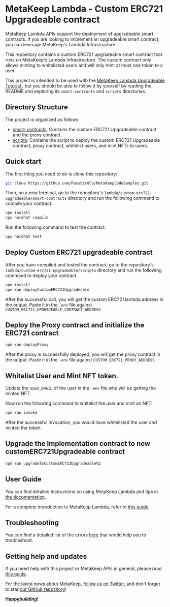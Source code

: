 # MetaKeep Lambda - Custom ERC721 Upgradeable contract

MetaKeep Lambda APIs support the deployment of upgradeable smart contracts. If you are looking to implement an upgradeable smart contract, you can leverage MetaKeep's Lambda Infrastructure

This repository contains a custom ERC721 upgradeable smart contract that runs on MetaKeep's Lambda Infrastructure.
The custom contract only allows minting to whitelisted users and will only mint at most one token to a user.

This project is intended to be used with the
[MetaKeep Lambda Upgradeable Tutorial ](https://docs.metakeep.xyz/docs/lambda-upgradeable), but you should be able to follow it by yourself by reading the README and exploring its `smart-contracts` and `scripts` directories.

## Directory Structure

The project is organized as follows:

- [smart-contracts](./smart-contracts/): Contains the custom ERC721 Upgradeable contract and the proxy contract.
- [scripts](./scripts): Contains the script to deploy the custom ERC721 Upgradeable contract, proxy contract, whitelist users, and mint NFTs to users.

## Quick start

The first thing you need to do is clone this repository:

```sh
git clone https://github.com/PassbirdCo/MetaKeepCodeSamples.git
```

Then, on a new terminal, go to the repository's `lambda/custom-erc721-upgradeable/smart-contracts` directory and run the following command to compile your contract:

```sh
npm install
npx hardhat compile
```

Run the following command to test the contract:

```sh
npx hardhat test
```

## Deploy Custom ERC721 upgradeable contract

After you have compiled and tested the contract, go to the repository's `lambda/custom-erc721-upgradeable/scripts` directory and run the following command to deploy your contract:

```sh
npm install
npm run deployCustomERC721Upgradeable
```

After the successful call, you will get the custom ERC721 lambda address in the output. Paste it in the `.env` file against `CUSTOM_ERC721_UPGRADEABLE_CONTRACT_ADDRESS`

## Deploy the Proxy contract and initialize the ERC721 contract

```sh
npm run deployProxy
```

After the proxy is successfully deployed, you will get the proxy contract in the output. Paste it in the `.env` file against `CUSTOM_ERC721_PROXY_ADDRESS`

## Whitelist User and Mint NFT token.

Update the `USER_EMAIL` of the user in the `.env` file who will be getting the minted NFT.

Now run the following command to whitelist the user and mint an NFT:

```sh
npm run invoke
```

After the successful invocation, you would have whitelisted the user and minted the token.

## Upgrade the Implementation contract to new customERC721Upgradeable contract

```sh
npm run upgradeToCustomERC721UpgradeableV2
```

## User Guide

You can find detailed instructions on using MetaKeep Lambda and tips in [the documentation](https://docs.metakeep.xyz/reference/lambda-101).

For a complete introduction to MetaKeep Lambda, refer to [this guide](https://docs.metakeep.xyz/reference/lambda-101).

## Troubleshooting

You can find a detailed list of the errors [here](https://docs.metakeep.xyz/reference/api-error-status#v2applambdacreate) that would help you to troubleshoot.

## Getting help and updates

If you need help with this project or MetaKeep APIs in general, please read [this guide](https://docs.metakeep.xyz/).

For the latest news about MetaKeep, [follow us on Twitter](https://twitter.com/metakeep), and don't forget to star [our GitHub repository](https://github.com/PassbirdCo/MetaKeepCodeSamples.git)!

**Happy*building*!**
